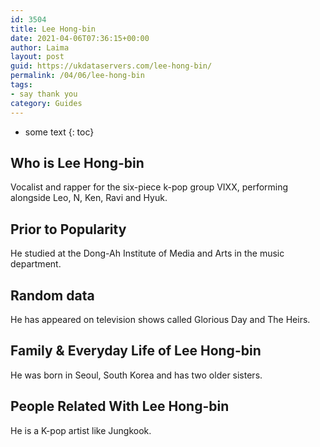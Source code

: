 ```yaml
---
id: 3504
title: Lee Hong-bin
date: 2021-04-06T07:36:15+00:00
author: Laima
layout: post
guid: https://ukdataservers.com/lee-hong-bin/
permalink: /04/06/lee-hong-bin
tags:
- say thank you
category: Guides
---
```


* some text
{: toc}


## Who is Lee Hong-bin
                  
                  
                  
Vocalist and rapper for the six-piece k-pop group VIXX, performing alongside Leo, N, Ken, Ravi and Hyuk.
                  
              
            
              
            
                
                
                
## Prior to Popularity
                  
                  
                  
He studied at the Dong-Ah Institute of Media and Arts in the music department.
                  
              
            
              
            
                
                
                
## Random data
                  
                  
                  
He has appeared on television shows called Glorious Day and The Heirs.
                  
              
            
              
            
                
                
                
## Family & Everyday Life of Lee Hong-bin
                  
                  
                  
He was born in Seoul, South Korea and has two older sisters.
                  
              
            
              
            
                
                
                
## People Related With Lee Hong-bin
                  
                  
                  
He is a K-pop artist like Jungkook.
                  
              
            
              
            
                
              
            
              
              
            
            
              
            
          
          
          